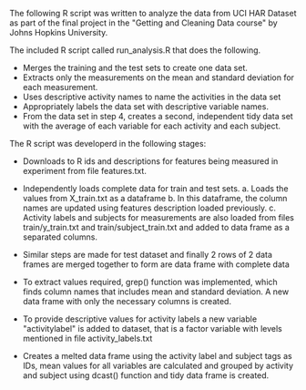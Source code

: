 The following R script was written to analyze the data from UCI HAR Dataset as part of the final project in the "Getting and Cleaning Data course" by Johns Hopkins University.



The included R script called run_analysis.R that does the following.

- Merges the training and the test sets to create one data set.
- Extracts only the measurements on the mean and standard deviation for each measurement.
- Uses descriptive activity names to name the activities in the data set
- Appropriately labels the data set with descriptive variable names.
- From the data set in step 4, creates a second, independent tidy data set with the average of each variable for each activity and each subject.



The R script was developerd in the following stages:

- Downloads to R ids and descriptions for features being measured in experiment from file features.txt.

- Independently loads complete data for train and test sets.
a. Loads the values from X_train.txt as a dataframe
b. In this dataframe, the column names are updated using features description loaded previously.
c. Activity labels and subjects for measurements are also loaded from files train/y_train.txt and train/subject_train.txt and added to data frame as a separated columns.

- Similar steps are made for test dataset and finally 2 rows of 2 data frames are merged together to form are data frame with complete data

- To extract values required, grep() function was implemented, which finds column names that includes mean and standard deviation. A new data frame with only the necessary columns is created.

- To provide descriptive values for activity labels a new variable "activitylabel" is added to dataset, that is a factor variable with levels mentioned in file activity_labels.txt

- Creates a melted data frame using the activity label and subject tags as IDs, mean values for all variables are calculated and grouped by activity and subject using dcast() function and tidy data frame is created.
